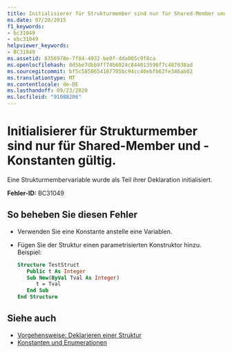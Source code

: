 ```yaml
---
title: Initialisierer für Strukturmember sind nur für Shared-Member und -Konstanten gültig.
ms.date: 07/20/2015
f1_keywords:
- bc31049
- vbc31049
helpviewer_keywords:
- BC31049
ms.assetid: 8356978e-7f84-4932-be0f-dda005c9f8ca
ms.openlocfilehash: 0d5be7dbb9ff74b6024c844013596f7c487038ad
ms.sourcegitcommit: bf5c5850654187705bc94cc40ebfb62fe346ab02
ms.translationtype: MT
ms.contentlocale: de-DE
ms.lasthandoff: 09/23/2020
ms.locfileid: "91088206"
---
```

# <a name="initializers-on-structure-members-are-valid-only-for-shared-members-and-constants"></a>Initialisierer für Strukturmember sind nur für Shared-Member und -Konstanten gültig.

Eine Strukturmembervariable wurde als Teil ihrer Deklaration initialisiert.  
  
 **Fehler-ID:** BC31049  
  
## <a name="to-correct-this-error"></a>So beheben Sie diesen Fehler  
  
- Verwenden Sie eine Konstante anstelle eine Variablen.  
  
- Fügen Sie der Struktur einen parametrisierten Konstruktor hinzu. Beispiel:  
  
    ```vb  
    Structure TestStruct  
       Public t As Integer  
       Sub New(ByVal Tval As Integer)  
          t = Tval  
       End Sub  
    End Structure  
    ```  
  
## <a name="see-also"></a>Siehe auch

- [Vorgehensweise: Deklarieren einer Struktur](../programming-guide/language-features/data-types/how-to-declare-a-structure.md)
- [Konstanten und Enumerationen](../programming-guide/language-features/constants-enums/index.md)
